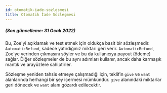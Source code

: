 ```yaml
---
id: otomatik-iade-sozlesmesi
title: Otomatik İade Sözleşmesi
---
```




#####  (Son güncelleme: 31 Ocak 2022)

##### 

Bu, Zoe'yi açıklamak ve test etmek için oldukça basit bir sözleşmedir. `AutomaticRefund`, sadece yatırdığınız miktarı geri verir. `AutomaticRefund`, Zoe'ye yerinden çıkmasını söyler ve bu da kullanıcıya payout (ödeme) sağlar. Diğer sözleşmeler de bu aynı adımları kullanır, ancak daha karmaşık mantık ve arayüzlere sahiptirler.

Sözleşme yeniden tahsis etmeye çalışmadığı için, teklifin `give` ve `want` alanlarında herhangi bir şey içermesi mümkündür. `give` alanındaki miktarlar geri dönecek ve `want` alanı gözardı edilecektir.